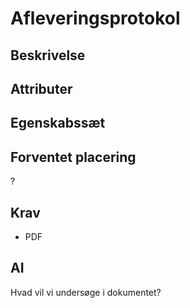 # Afleveringsprotokol

## Beskrivelse

## Attributer

## Egenskabssæt

## Forventet placering

?

## Krav

- PDF

## AI

Hvad vil vi undersøge i dokumentet?
